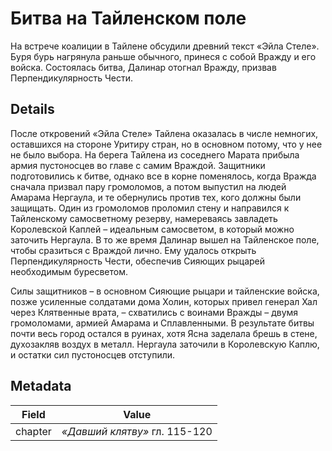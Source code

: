 # Битва на Тайленском поле
На встрече коалиции в Тайлене обсудили древний текст «Эйла Стеле». Буря бурь нагрянула раньше обычного, принеся с собой Вражду и его войска. Состоялась битва, Далинар отогнал Вражду, призвав Перпендикулярность Чести.

## Details
После откровений «Эйла Стеле» Тайлена оказалась в числе немногих, оставшихся на стороне Уритиру стран, но в основном потому, что у нее не было выбора. На берега Тайлена из соседнего Марата прибыла армия пустоносцев во главе с самим Враждой. Защитники подготовились к битве, однако все в корне поменялось, когда Вражда сначала призвал пару громоломов, а потом выпустил на людей Амарама Нергаула, и те обернулись против тех, кого должны были защищать. Один из громоломов проломил стену и направился к Тайленскому самосветному резерву, намереваясь завладеть Королевской Каплей – идеальным самосветом, в который можно заточить Нергаула. В то же время Далинар вышел на Тайленское поле, чтобы сразиться с Враждой лично. Ему удалось открыть Перпендикулярность Чести, обеспечив Сияющих рыцарей необходимым буресветом.

Силы защитников – в основном Сияющие рыцари и тайленские войска, позже усиленные солдатами дома Холин, которых привел генерал Хал через Клятвенные врата, – схватились с воинами Вражды – двумя громоломами, армией Амарама и Сплавленными. В результате битвы почти весь город остался в руинах, хотя Ясна заделала брешь в стене, духозакляв воздух в металл. Нергаула заточили в Королевскую Каплю, и остатки сил пустоносцев отступили.

## Metadata
| Field | Value |
| ----- | ----- |
| chapter | *«Давший клятву»* гл. 115-120 |
